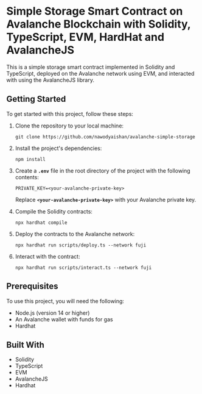 # **Simple Storage Smart Contract on Avalanche Blockchain with Solidity, TypeScript, EVM, HardHat and AvalancheJS**

This is a simple storage smart contract implemented in Solidity and TypeScript, deployed on the Avalanche network using EVM, and interacted with using the AvalancheJS library.

## **Getting Started**

To get started with this project, follow these steps:

1. Clone the repository to your local machine:
    
    ```
    git clone https://github.com/nawodyaishan/avalanche-simple-storage
    ```
    
    
2. Install the project's dependencies:
    
    ```
    npm install
    ```
    
3. Create a **`.env`** file in the root directory of the project with the following contents:
    
    ```
    PRIVATE_KEY=<your-avalanche-private-key>
    ```
    
    Replace **`<your-avalanche-private-key>`** with your Avalanche private key.
    
4. Compile the Solidity contracts:
    
    ```
    npx hardhat compile
    ```
    
5. Deploy the contracts to the Avalanche network:
    
    ```
    npx hardhat run scripts/deploy.ts --network fuji
    ```
    
6. Interact with the contract:
    
    ```
    npx hardhat run scripts/interact.ts --network fuji
    ```
    

## **Prerequisites**

To use this project, you will need the following:

- Node.js (version 14 or higher)
- An Avalanche wallet with funds for gas
- Hardhat

## **Built With**

- Solidity
- TypeScript
- EVM
- AvalancheJS
- Hardhat
